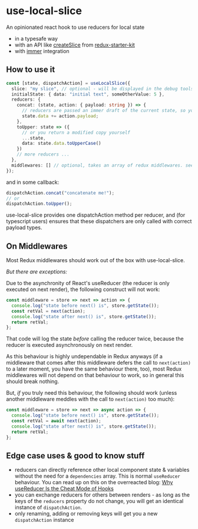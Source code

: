 # use-local-slice

An opinionated react hook to use reducers for local state

- in a typesafe way
- with an API like [createSlice](https://redux-starter-kit.js.org/api/createslice) from [redux-starter-kit](https://redux-starter-kit.js.org)
- with [immer](https://github.com/mweststrate/immer) integration

## How to use it

```typescript
const [state, dispatchAction] = useLocalSlice({
  slice: "my slice", // optional - will be displayed in the debug tools
  initialState: { data: "initial text", someOtherValue: 5 },
  reducers: {
    concat: (state, action: { payload: string }) => {
      // reducers are passed an immer draft of the current state, so you can directly modify values in the draft
      state.data += action.payload;
    },
    toUpper: state => ({
      // or you return a modified copy yourself
      ...state,
      data: state.data.toUpperCase()
    })
    // more reducers ...
  },
  middlewares: [] // optional, takes an array of redux middlewares. see warnings below.
});
```

and in some callback:

```typescript
dispatchAction.concat("concatenate me!");
// or
dispatchAction.toUpper();
```

use-local-slice provides one dispatchAction method per reducer, and (for typescript users) ensures that these dispatchers are only called with correct payload types.

## On Middlewares

Most Redux middlewares should work out of the box with use-local-slice.

_But there are exceptions:_

Due to the asynchronity of React's useReducer (the reducer is only executed on next render), the following construct will not work:

```javascript
const middleware = store => next => action => {
  console.log("state before next() is", store.getState());
  const retVal = next(action);
  console.log("state after next() is", store.getState());
  return retVal;
};
```

That code will log the state _before_ calling the reducer twice, because the reducer is executed asynchronously on next render.

As this behaviour is highly undependable in Redux anyways (if a middleware that comes after this middleware defers the call to `next(action)` to a later moment, you have the same behaviour there, too), most Redux middlewares will not depend on that behaviour to work, so in general this should break nothing.

But, _if_ you truly need this behaviour, the following should work (unless another middleware meddles with the call to `next(action)` too much):

```javascript
const middleware = store => next => async action => {
  console.log("state before next() is", store.getState());
  const retVal = await next(action);
  console.log("state after next() is", store.getState());
  return retVal;
};
```

## Edge case uses & good to know stuff

- reducers can directly reference other local component state & variables without the need for a `dependencies` array. This is normal `useReducer` behaviour. You can read up on this on the overreacted blog: [Why useReducer Is the Cheat Mode of Hooks](https://overreacted.io/a-complete-guide-to-useeffect/#why-usereducer-is-the-cheat-mode-of-hooks)
- you can exchange reducers for others between renders - as long as the keys of the `reducers` property do not change, you will get an identical instance of `dispatchAction`.
- only renaming, adding or removing keys will get you a new `dispatchAction` instance
